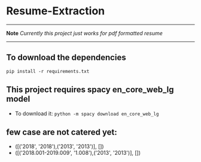 
# Resume-Extraction
---

**Note**
*Currently this project just works for pdf formatted resume*

---

## To download the dependencies
`pip install -r requirements.txt`

## This project requires spacy en_core_web_lg model
* To download it:
`python -m spacy download en_core_web_lg`


## few case are not catered yet:
<ul>
    <li>([('2018', '2018'),('2013', '2013')], [])</li>
    <li>([('2018.001-2019.009', '1.008'),('2013', '2013')], [])</li>
</ul>
